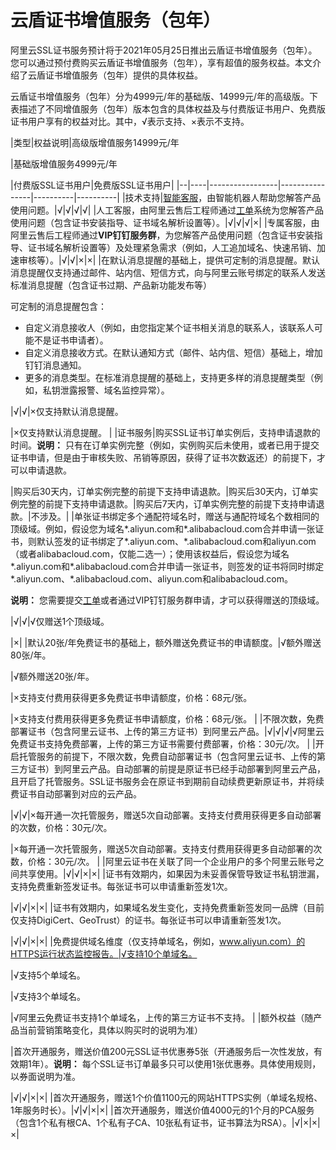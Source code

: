 # 云盾证书增值服务（包年）

阿里云SSL证书服务预计将于2021年05月25日推出云盾证书增值服务（包年）。您可以通过预付费购买云盾证书增值服务（包年），享有超值的服务权益。本文介绍了云盾证书增值服务（包年）提供的具体权益。

云盾证书增值服务（包年）分为4999元/年的基础版、14999元/年的高级版。下表描述了不同增值服务（包年）版本包含的具体权益及与付费版证书用户、免费版证书用户享有的权益对比。其中，√表示支持、×表示不支持。

|类型|权益说明|高级版增值服务14999元/年

|基础版增值服务4999元/年

|付费版SSL证书用户|免费版SSL证书用户|
|--|----|-----------------|----------------|----------|----------|
|技术支持|[智能客服](https://ia.aliyun.com/home)，由智能机器人帮助您解答产品使用问题。|√|√|√|√|
|人工客服，由阿里云售后工程师通过[工单](https://selfservice.console.aliyun.com/ticket/category/cas)系统为您解答产品使用问题（包含证书安装指导、证书域名解析设置等）。|√|√|√|×|
|专属客服，由阿里云售后工程师通过**VIP钉钉服务群**，为您解答产品使用问题（包含证书安装指导、证书域名解析设置等）及处理紧急需求（例如，人工追加域名、快速吊销、加速审核等）。|√|√|×|×|
|在默认消息提醒的基础上，提供可定制的消息提醒。默认消息提醒仅支持通过邮件、站内信、短信方式，向与阿里云账号绑定的联系人发送标准消息提醒（包含证书过期、产品新功能发布等）

可定制的消息提醒包含：

-   自定义消息接收人（例如，由您指定某个证书相关消息的联系人，该联系人可能不是证书申请者）。
-   自定义消息接收方式。在默认通知方式（邮件、站内信、短信）基础上，增加钉钉消息通知。
-   更多的消息类型。在标准消息提醒的基础上，支持更多样的消息提醒类型（例如，私钥泄露报警、域名监控异常）。

|√|√|×仅支持默认消息提醒。

|×仅支持默认消息提醒。 |
|证书服务|购买SSL证书订单实例后，支持申请退款的时间。**说明：** 只有在订单实例完整（例如，实例购买后未使用，或者已用于提交证书申请，但是由于审核失败、吊销等原因，获得了证书次数返还）的前提下，才可以申请退款。

|购买后30天内，订单实例完整的前提下支持申请退款。|购买后30天内，订单实例完整的前提下支持申请退款。|购买后7天内，订单实例完整的前提下支持申请退款。|不涉及。|
|单张证书绑定多个通配符域名时，赠送与通配符域名个数相同的顶级域。例如，假设您为域名\*.aliyun.com和\*.alibabacloud.com合并申请一张证书，则默认签发的证书绑定了\*.aliyun.com、\*.alibabacloud.com和aliyun.com（或者alibabacloud.com，仅能二选一）；使用该权益后，假设您为域名\*.aliyun.com和\*.alibabacloud.com合并申请一张证书，则签发的证书将同时绑定\*.aliyun.com、\*.alibabacloud.com、aliyun.com和alibabacloud.com。

**说明：** 您需要提交[工单](https://selfservice.console.aliyun.com/ticket/category/cas)或者通过VIP钉钉服务群申请，才可以获得赠送的顶级域。

|√|√|√仅赠送1个顶级域。

|×|
|默认20张/年免费证书的基础上，额外赠送免费证书的申请额度。|√额外赠送80张/年。

|√额外赠送20张/年。

|×支持支付费用获得更多免费证书申请额度，价格：68元/张。

|×支持支付费用获得更多免费证书申请额度，价格：68元/张。 |
|不限次数，免费部署证书（包含阿里云证书、上传的第三方证书）到阿里云产品。|√|√|√|√阿里云免费证书支持免费部署，上传的第三方证书需要付费部署，价格：30元/次。 |
|开启托管服务的前提下，不限次数，免费自动部署证书（包含阿里云证书、上传的第三方证书）到阿里云产品。自动部署的前提是原证书已经手动部署到阿里云产品，且开启了托管服务。SSL证书服务会在原证书到期前自动续费更新原证书，并将续费证书自动部署到对应的云产品。

|√|√|×每开通一次托管服务，赠送5次自动部署。支持支付费用获得更多自动部署的次数，价格：30元/次。

|×每开通一次托管服务，赠送5次自动部署。支持支付费用获得更多自动部署的次数，价格：30元/次。 |
|阿里云证书在关联了同一个企业用户的多个阿里云账号之间共享使用。|√|√|×|×|
|证书有效期内，如果因为未妥善保管导致证书私钥泄漏，支持免费重新签发证书。每张证书可以申请重新签发1次。

|√|√|×|×|
|证书有效期内，如果域名发生变化，支持免费重新签发同一品牌（目前仅支持DigiCert、GeoTrust）的证书。每张证书可以申请重新签发1次。

|√|√|×|×|
|免费提供域名维度（仅支持单域名，例如，www.aliyun.com）的HTTPS运行状态监控报告。|√支持10个单域名。

|√支持5个单域名。

|√支持3个单域名。

|√阿里云免费证书支持1个单域名，上传的第三方证书不支持。 |
|额外权益（随产品当前营销策略变化，具体以购买时的说明为准）

|首次开通服务，赠送价值200元SSL证书优惠券5张（开通服务后一次性发放，有效期1年）。**说明：** 每个SSL证书订单最多只可以使用1张优惠券。具体使用规则，以券面说明为准。

|√|√|×|×|
|首次开通服务，赠送1个价值1100元的网站HTTPS实例（单域名规格、1年服务时长）。|√|√|×|×|
|首次开通服务，赠送价值4000元的1个月的PCA服务（包含1个私有根CA、1个私有子CA、10张私有证书，证书算法为RSA）。|√|×|×|×|

